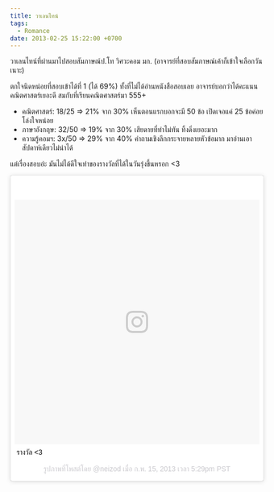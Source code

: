 ```yaml
---
title: วาเลนไทน์
tags:
  - Romance
date: 2013-02-25 15:22:00 +0700
---
```


วาเลนไทน์ที่ผ่านมาไปสอบสัมภาษณ์ป.โท วิศวะคอม มก.  (อาจารย์ที่สอบสัมภาษณ์เค้าก็เข้าใจเลือกวันเนาะ)

ตกใจนิดหน่อยที่สอบเข้าได้ที่ 1 (ได้ 69%) ทั้งที่ไม่ได้อ่านหนังสือสอบเลย อาจารย์บอกว่าได้คะแนนคณิตศาสตร์เยอะดี สมกับที่เรียนคณิตศาสตร์มา 555+

- คณิตศาสตร์: 18/25 => 21% จาก 30% เห็นตอนแรกบอกจะมี 50 ข้อ เปิดเจอแค่ 25 ข้อค่อยโล่งใจหน่อย
- ภาษาอังกฤษ: 32/50 => 19% จาก 30% เสียดายที่ทำไม่ทัน ทิ้งดิ่งเยอะมาก
- ความรู้คอมฯ: 3x/50 => 29% จาก 40% คำถามเชิงลึกกระจายหลายหัวข้อมาก มาอ่านเอาสัปดาห์เดียวไม่น่าได้

แต่เรื่องสอบอ่ะ มันไม่ได้ดีใจเท่าของรางวัลที่ได้ในวันรุ่งขึ้นหรอก <3

<blockquote class="instagram-media" data-instgrm-captioned data-instgrm-version="7" style=" background:#FFF; border:0; border-radius:3px; box-shadow:0 0 1px 0 rgba(0,0,0,0.5),0 1px 10px 0 rgba(0,0,0,0.15); margin: 1px; max-width:658px; padding:0; width:99.375%; width:-webkit-calc(100% - 2px); width:calc(100% - 2px);"><div style="padding:8px;"> <div style=" background:#F8F8F8; line-height:0; margin-top:40px; padding:50% 0; text-align:center; width:100%;"> <div style=" background:url(data:image/png;base64,iVBORw0KGgoAAAANSUhEUgAAACwAAAAsCAMAAAApWqozAAAABGdBTUEAALGPC/xhBQAAAAFzUkdCAK7OHOkAAAAMUExURczMzPf399fX1+bm5mzY9AMAAADiSURBVDjLvZXbEsMgCES5/P8/t9FuRVCRmU73JWlzosgSIIZURCjo/ad+EQJJB4Hv8BFt+IDpQoCx1wjOSBFhh2XssxEIYn3ulI/6MNReE07UIWJEv8UEOWDS88LY97kqyTliJKKtuYBbruAyVh5wOHiXmpi5we58Ek028czwyuQdLKPG1Bkb4NnM+VeAnfHqn1k4+GPT6uGQcvu2h2OVuIf/gWUFyy8OWEpdyZSa3aVCqpVoVvzZZ2VTnn2wU8qzVjDDetO90GSy9mVLqtgYSy231MxrY6I2gGqjrTY0L8fxCxfCBbhWrsYYAAAAAElFTkSuQmCC); display:block; height:44px; margin:0 auto -44px; position:relative; top:-22px; width:44px;"></div></div> <p style=" margin:8px 0 0 0; padding:0 4px;"> <a href="https://www.instagram.com/p/VxgJVXR2TY/" style=" color:#000; font-family:Arial,sans-serif; font-size:14px; font-style:normal; font-weight:normal; line-height:17px; text-decoration:none; word-wrap:break-word;" target="_blank">รางวัล &lt;3</a></p> <p style=" color:#c9c8cd; font-family:Arial,sans-serif; font-size:14px; line-height:17px; margin-bottom:0; margin-top:8px; overflow:hidden; padding:8px 0 7px; text-align:center; text-overflow:ellipsis; white-space:nowrap;">รูปภาพที่โพสต์โดย @neizod เมื่อ <time style=" font-family:Arial,sans-serif; font-size:14px; line-height:17px;" datetime="2013-02-16T01:29:59+00:00">ก.พ. 15, 2013 เวลา 5:29pm PST</time></p></div></blockquote> <script async defer src="//platform.instagram.com/en_US/embeds.js"></script>
